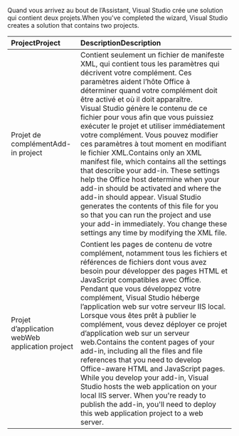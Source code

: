 <span data-ttu-id="6015a-101">Quand vous arrivez au bout de l’Assistant, Visual Studio crée une solution qui contient deux projets.</span><span class="sxs-lookup"><span data-stu-id="6015a-101">When you've completed the wizard, Visual Studio creates a solution that contains two projects.</span></span>

|<span data-ttu-id="6015a-102">**Project**</span><span class="sxs-lookup"><span data-stu-id="6015a-102">**Project**</span></span>|<span data-ttu-id="6015a-103">**Description**</span><span class="sxs-lookup"><span data-stu-id="6015a-103">**Description**</span></span>|
|:-----|:-----|
|<span data-ttu-id="6015a-104">Projet de complément</span><span class="sxs-lookup"><span data-stu-id="6015a-104">Add-in project</span></span>|<span data-ttu-id="6015a-p101">Contient seulement un fichier de manifeste XML, qui contient tous les paramètres qui décrivent votre complément. Ces paramètres aident l’hôte Office à déterminer quand votre complément doit être activé et où il doit apparaître. Visual Studio génère le contenu de ce fichier pour vous afin que vous puissiez exécuter le projet et utiliser immédiatement votre complément. Vous pouvez modifier ces paramètres à tout moment en modifiant le fichier XML.</span><span class="sxs-lookup"><span data-stu-id="6015a-p101">Contains only an XML manifest file, which contains all the settings that describe your add-in. These settings help the Office host determine when your add-in should be activated and where the add-in should appear. Visual Studio generates the contents of this file for you so that you can run the project and use your add-in immediately. You change these settings any time by modifying the XML file.</span></span>|
|<span data-ttu-id="6015a-109">Projet d’application web</span><span class="sxs-lookup"><span data-stu-id="6015a-109">Web application project</span></span>|<span data-ttu-id="6015a-p102">Contient les pages de contenu de votre complément, notamment tous les fichiers et références de fichiers dont vous avez besoin pour développer des pages HTML et JavaScript compatibles avec Office. Pendant que vous développez votre complément, Visual Studio héberge l’application web sur votre serveur IIS local. Lorsque vous êtes prêt à publier le complément, vous devez déployer ce projet d’application web sur un serveur web.</span><span class="sxs-lookup"><span data-stu-id="6015a-p102">Contains the content pages of your add-in, including all the files and file references that you need to develop Office-aware HTML and JavaScript pages. While you develop your add-in, Visual Studio hosts the web application on your local IIS server. When you're ready to publish the add-in, you'll need to deploy this web application project to a web server.</span></span>|
